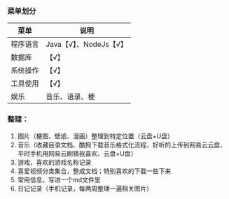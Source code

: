 ### 菜单划分

| 菜单     | 说明           |
| -------- | -------------- |
| 程序语言 | Java【√】、NodeJs【√】   |
| 数据库   | 【√】          |
| 系统操作 | 【√】          |
| 工具使用 | 【√】          |
| 娱乐     | 音乐、语录、梗 |





### 整理：

1. 图片（梗图、壁纸、漫画）整理到特定位置（云盘+U盘）
2. 音乐（收藏目录文档、酷狗下载音乐格式化流程、好听的上传到网易云云盘、平时手机用网易云刷猜我喜欢、云盘+U盘）
3. 游戏，喜欢的游戏名称记录
4. 喜爱视频分类集合，整成文档；特别喜欢的下载一些下来
5. 常用信息，写进一个md文件里
6. 日记记录（手机记录，每两周整理一遍相关图片）









